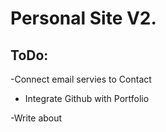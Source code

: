 # Personal Site V2. 

## ToDo: 

-Connect email servies to Contact 

- Integrate Github with Portfolio 

-Write about